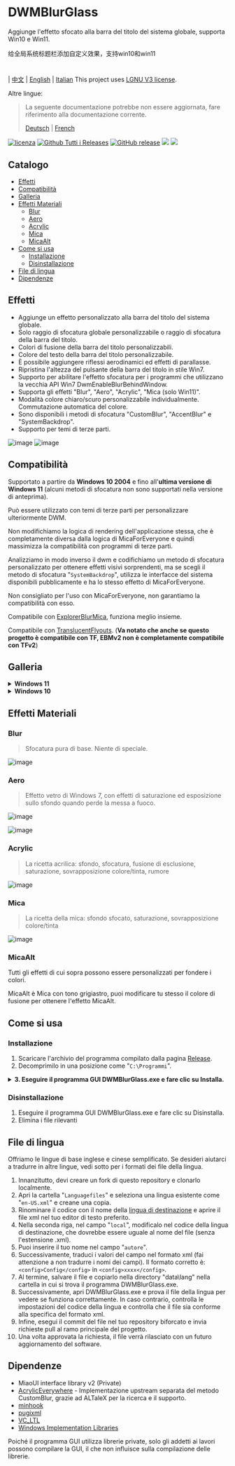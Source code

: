 # DWMBlurGlass
Aggiunge l'effetto sfocato alla barra del titolo del sistema globale, supporta Win10 e Win11.

给全局系统标题栏添加自定义效果，支持win10和win11
#
| [中文](/README_ZH.md) | [English](/README.md) | [Italian](/README_IT.md)
This project uses [LGNU V3 license](/COPYING.LESSER).

Altre lingue:
> La seguente documentazione potrebbe non essere aggiornata, fare riferimento alla documentazione corrente.
>
> [Deutsch](/README_DE.md) | [French](/README_FR.md)


[![licenza](https://img.shields.io/github/license/Maplespe/DWMBlurGlass.svg)](https://www.gnu.org/licenses/lgpl-3.0.en.html)
[![Github Tutti i Releases](https://img.shields.io/github/downloads/Maplespe/DWMBlurGlass/total.svg)](https://github.com/Maplespe/DWMBlurGlass/releases)
[![GitHub release](https://img.shields.io/github/release/Maplespe/DWMBlurGlass.svg)](https://github.com/Maplespe/DWMBlurGlass/releases/latest)
<img src="https://img.shields.io/badge/language-c++-F34B7D.svg"/>
<img src="https://img.shields.io/github/last-commit/Maplespe/DWMBlurGlass.svg"/>  

## Catalogo
- [Effetti](#effetti)
- [Compatibilità](#compatibilità)
- [Galleria](#galleria)
- [Effetti Materiali](#effetti-materiali)
  - [Blur](#blur)
  - [Aero](#aero)
  - [Acrylic](#acrylic)
  - [Mica](#mica)
  - [MicaAlt](#micaalt)
- [Come si usa](#come-si-usa)
  - [Installazione](#installazione)
  - [Disinstallazione](#disinstallazione)
- [File di lingua](#file-di-lingua)
- [Dipendenze](#dipendenze)

## Effetti
* Aggiunge un effetto personalizzato alla barra del titolo del sistema globale.
* Solo raggio di sfocatura globale personalizzabile o raggio di sfocatura della barra del titolo.
* Colori di fusione della barra del titolo personalizzabili.
* Colore del testo della barra del titolo personalizzabile.
* È possibile aggiungere riflessi aerodinamici ed effetti di parallasse.
* Ripristina l'altezza del pulsante della barra del titolo in stile Win7.
* Supporto per abilitare l'effetto sfocatura per i programmi che utilizzano la vecchia API Win7 DwmEnableBlurBehindWindow.
* Supporta gli effetti "Blur", "Aero", "Acrylic", "Mica (solo Win11)".
* Modalità colore chiaro/scuro personalizzabile individualmente. Commutazione automatica del colore.
* Sono disponibili i metodi di sfocatura "CustomBlur", "AccentBlur" e "SystemBackdrop".
* Supporto per temi di terze parti.

![image](/Screenshot/001701.png)
![image](/Screenshot/10307.png)

## Compatibilità
Supportato a partire da **Windows 10 2004** e fino all'**ultima versione di Windows 11** (alcuni metodi di sfocatura non sono supportati nella versione di anteprima).

Può essere utilizzato con temi di terze parti per personalizzare ulteriormente DWM.

Non modifichiamo la logica di rendering dell'applicazione stessa, che è completamente diversa dalla logica di MicaForEveryone e quindi massimizza la compatibilità con programmi di terze parti.

Analizziamo in modo inverso il dwm e codifichiamo un metodo di sfocatura personalizzato per ottenere effetti visivi sorprendenti, ma se scegli il metodo di sfocatura "`SystemBackdrop`", utilizza le interfacce del sistema disponibili pubblicamente e ha lo stesso effetto di MicaForEveryone.

Non consigliato per l'uso con MicaForEveryone, non garantiamo la compatibilità con esso.

Compatibile con [ExplorerBlurMica](https://github.com/Maplespe/ExplorerBlurMica), funziona meglio insieme.

Compatibile con [TranslucentFlyouts](https://github.com/ALTaleX531/TranslucentFlyouts). (**Va notato che anche se questo progetto è compatibile con TF, EBMv2 non è completamente compatibile con TFv2**)

## Galleria
<details><summary><b>Windows 11</b></summary>
  
![image](/Screenshot/10307.png)

![image](/Screenshot/102134.png)

> Abilita "Sostituisci l'effetto mica DWMAPI (win11)"

![image](/Screenshot/013521.png)
</details>

<details><summary><b>Windows 10</b></summary>

![image](/Screenshot/001701.png)

![image](/Screenshot/100750.png)

Utilizzando i temi di terze parti.

> Abilita "Estendi gli effetti ai bordi (win10)"

> Abilita "Abilita l'effetto riflesso Aero (win10)"

> Abilita "Riduci l'altezza del pulsante della barra del titolo (stile Win7)"

![image](/Screenshot/025410.png)

</details>

## Effetti Materiali
### Blur
> Sfocatura pura di base. Niente di speciale.

![image](/Screenshot/blur.png)

### Aero
> Effetto vetro di Windows 7, con effetti di saturazione ed esposizione sullo sfondo quando perde la messa a fuoco.

![image](/Screenshot/aero.png)

![image](/Screenshot/aero_inactive.png)

### Acrylic
> La ricetta acrilica: sfondo, sfocatura, fusione di esclusione, saturazione, sovrapposizione colore/tinta, rumore

![image](/Screenshot/acrylic.png)

### Mica
> La ricetta della mica: sfondo sfocato, saturazione, sovrapposizione colore/tinta

![image](/Screenshot/mica.png)

### MicaAlt
Tutti gli effetti di cui sopra possono essere personalizzati per fondere i colori.

MicaAlt è Mica con tono grigiastro, puoi modificare tu stesso il colore di fusione per ottenere l'effetto MicaAlt.

## Come si usa

### Installazione
1. Scaricare l'archivio del programma compilato dalla pagina [Release](https://github.com/Maplespe/DWMBlurGlass/releases).
2. Decomprimilo in una posizione come "`C:\Programmi`".
<details><summary><b>3. Eseguire il programma GUI DWMBlurGlass.exe e fare clic su Installa.</b></summary>

![image](/Screenshot/012746.png)

>Se viene visualizzato il messaggio "L'installazione è riuscita! Ma non hai ancora scaricato un file di simboli valido, scaricalo dalla pagina "Simboli" prima di poterlo utilizzare!" quindi devi fare clic sulla pagina Simboli e fare clic su Scarica prima di poterlo utilizzare.

>**Tieni presente che potresti ricevere notifiche simili in futuro, soprattutto dopo gli aggiornamenti di sistema.**

![image](/Screenshot/012924.png)

</details>

### Disinstallazione
1. Eseguire il programma GUI DWMBlurGlass.exe e fare clic su Disinstalla.
2. Elimina i file rilevanti

## File di lingua
Offriamo le lingue di base inglese e cinese semplificato.
Se desideri aiutarci a tradurre in altre lingue, vedi sotto per i formati dei file della lingua.

1. Innanzitutto, devi creare un fork di questo repository e clonarlo localmente.
2. Apri la cartella "`Languagefiles`" e seleziona una lingua esistente come "`en-US.xml`" e creane una copia.
3. Rinominare il codice con il nome della [lingua di destinazione](https://learn.microsoft.com/en-us/windows/win32/intl/locale-names) e aprire il file xml nel tuo editor di testo preferito.
4. Nella seconda riga, nel campo "`local`", modificalo nel codice della lingua di destinazione, che dovrebbe essere uguale al nome del file (senza l'estensione .xml).
5. Puoi inserire il tuo nome nel campo "`autore`".
6. Successivamente, traduci i valori del campo nel formato xml (fai attenzione a non tradurre i nomi dei campi). Il formato corretto è: `<config>Config</config>` in `<config>xxxx</config>`.
7. Al termine, salvare il file e copiarlo nella directory "data\lang" nella cartella in cui si trova il programma DWMBlurGlass.exe.
8. Successivamente, apri DWMBlurGlass.exe e prova il file della lingua per vedere se funziona correttamente. In caso contrario, controlla le impostazioni del codice della lingua e controlla che il file sia conforme alla specifica del formato xml.
9. Infine, esegui il commit del file nel tuo repository biforcato e invia richieste pull al ramo principale del progetto.
10. Una volta approvata la richiesta, il file verrà rilasciato con un futuro aggiornamento del software.
   

## Dipendenze
* MiaoUI interface library v2 (Private)
* [AcrylicEverywhere](https://github.com/ALTaleX531/AcrylicEverywhere) - Implementazione upstream separata del metodo CustomBlur, grazie ad ALTaleX per la ricerca e il supporto.
* [minhook](https://github.com/m417z/minhook)
* [pugixml](https://github.com/zeux/pugixml)
* [VC_LTL](https://github.com/Chuyu-Team/VC-LTL5)
* [Windows Implementation Libraries](https://github.com/Microsoft/wil)

Poiché il programma GUI utilizza librerie private, solo gli addetti ai lavori possono compilare la GUI, il che non influisce sulla compilazione delle librerie.
